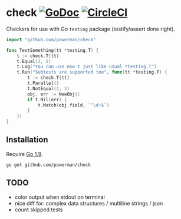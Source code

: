 # check [![GoDoc](https://godoc.org/github.com/powerman/check?status.svg)](http://godoc.org/github.com/powerman/check) [![CircleCI](https://circleci.com/gh/powerman/check.svg?style=svg)](https://circleci.com/gh/powerman/check)

Checkers for use with Go `testing` package (testify/assert done right).

```go
import "github.com/powerman/check"

func TestSomething(tt *testing.T) {
    t := check.T{tt}
    t.Equal(2, 2)
    t.Log("You can use new t just like usual *testing.T")
    t.Run("Subtests are supported too", func(tt *testing.T) {
        t := check.T{tt}
        t.Parallel()
        t.NotEqual(2, 3)
        obj, err := NewObj()
        if t.Nil(err) {
            t.Match(obj.field, `^\d+$`)
        }
    })
}
```

## Installation

Require [Go 1.9](https://golang.org/doc/go1.9#test-helper).

```
go get github.com/powerman/check
```

## TODO

- color output when stdout on terminal
- nice diff for: complex data structures / multiline strings / json
- count skipped tests
